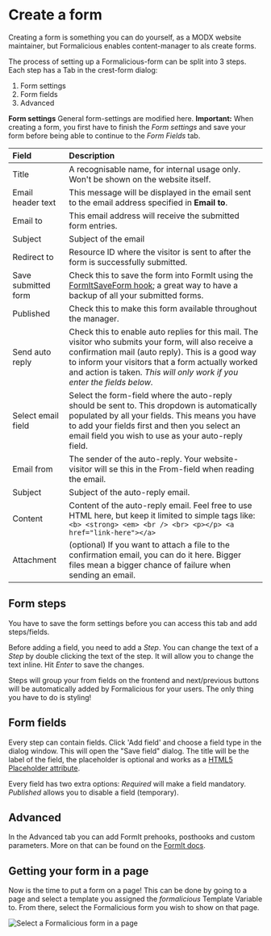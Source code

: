 # Create a form
Creating a form is something you can do yourself, as a MODX website maintainer, but Formalicious enables content-manager to als create forms.

The process of setting up a Formalicious-form can be split into 3 steps. Each step has a Tab in the crest-form dialog:
1. Form settings
2. Form fields
3. Advanced

**Form settings**
General form-settings are modified here. **Important:** When creating a form, you first have to finish the _Form settings_ and save your form before being able to continue to the _Form Fields_ tab.

| Field | Description |
|:--|:--|
| Title | A recognisable name, for internal usage only. Won't be shown on the website itself. |
| Email header text | This message will be displayed in the email sent to the email address specified in **Email to**. |
| Email to | This email address will receive the submitted form entries. |
| Subject | Subject of the email |
| Redirect to | Resource ID where the visitor is sent to after the form is successfully submitted. |
| Save submitted form | Check this to save the form into FormIt using the [FormItSaveForm hook](https://docs.modx.com/extras/revo/formit/formit.hooks/formit.hooks.formitsaveform); a great way to have a backup of all your submitted forms. |
| Published | Check this to make this form available throughout the manager. |
| Send auto reply | Check this to enable auto replies for this mail. The visitor who submits your form, will also receive a confirmation mail (auto reply). This is a good way to inform your visitors that a form actually worked and action is taken. _This will only work if you enter the fields below._ |
| Select email field | Select the form-field where the auto-reply should be sent to. This dropdown is automatically populated by all your fields. This means you have to add your fields first and then you select an email field you wish to use as your auto-reply field. |
| Email from | The sender of the auto-reply. Your website-visitor will se this in the From-field when reading the email. |
| Subject | Subject of the auto-reply email. |
| Content | Content of the auto-reply email. Feel free to use HTML here, but keep it limited to simple tags like: ```<b> <strong> <em> <br /> <br> <p></p> <a href="link-here"></a>``` |
| Attachment | (optional) If you want to attach a file to the confirmation email, you can do it here. Bigger files mean a bigger chance of failure when sending an email. |

## Form steps
You have to save the form settings before you can access this tab and add steps/fields.

Before adding a field, you need to add a _Step_. You can change the text of a _Step_ by double clicking the text of the step. It will allow you to change the text inline. Hit _Enter_ to save the changes.

Steps will group your from fields on the frontend and next/previous buttons will be automatically added by Formalicious for your users. The only thing you have to do is styling!

## Form fields
Every step can contain fields. Click 'Add field' and choose a field type in the dialog window. This will open the "Save field" dialog. The title will be the label of the field, the placeholder is optional and works as a [HTML5 Placeholder attribute](https://www.w3.org/TR/html5/forms.html#the-placeholder-attribute).

Every field has two extra options: _Required_ will make a field mandatory. _Published_ allows you to disable a field (temporary).

## Advanced
In the Advanced tab you can add FormIt prehooks, posthooks and custom parameters. More on that can be found on the [FormIt docs](https://docs.modx.com/extras/revo/formit).

## Getting your form in a page
Now is the time to put a form on a page! This can be done by going to a page and select a template you assigned the _formalicious_ Template Variable to. From there, select the Formalicious form you wish to show on that page.

![Select a Formalicious form in a page](https://gawk.es/a/modmore/formalicious/formalicious-100-resource.png)